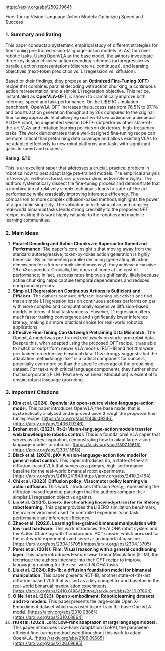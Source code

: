 https://arxiv.org/abs/2502.19645

Fine-Tuning Vision-Language-Action Models: Optimizing Speed and Success

### 1. Summary and Rating

This paper conducts a systematic empirical study of different strategies for fine-tuning pre-trained vision-language-action models (VLAs) for novel robotic tasks. Using OpenVLA as the base model, the authors investigate three key design choices: action decoding schemes (autoregressive vs. parallel), action representations (discrete vs. continuous), and learning objectives (next-token prediction vs. L1 regression vs. diffusion).

Based on their findings, they propose an **Optimized Fine-Tuning (OFT)** recipe that combines parallel decoding with action chunking, a continuous action representation, and a simple L1 regression objective. This recipe, instantiated as **OpenVLA-OFT**, is shown to dramatically improve both inference speed and task performance. On the LIBERO simulation benchmark, OpenVLA-OFT increases the success rate from 76.5% to 97.1% and boosts action generation throughput by 26x compared to the original fine-tuning approach. In challenging real-world evaluations on a bimanual ALOHA robot, an augmented version (OFT+) outperforms other state-of-the-art VLAs and imitation learning policies on dexterous, high-frequency tasks. The work demonstrates that a well-designed fine-tuning recipe can be more critical than pretraining data coverage and allows existing VLAs to be adapted effectively to new robot platforms and tasks with significant gains in speed and success.

**Rating: 9/10**

This is an excellent paper that addresses a crucial, practical problem in robotics: how to best adapt large pre-trained models. The empirical analysis is thorough, well-structured, and provides clear, actionable insights. The authors systematically dissect the fine-tuning process and demonstrate that a combination of relatively simple techniques leads to state-of-the-art performance while drastically improving inference efficiency. The comparison to more complex diffusion-based methods highlights the power of algorithmic simplicity. The validation in both simulation and complex, real-world bimanual tasks lends strong credibility to the proposed OFT recipe, making this work highly valuable to the robotics and machine learning communities.

### 2. Main Ideas

1.  **Parallel Decoding and Action Chunks are Superior for Speed and Performance:** The paper's core insight is that moving away from the standard autoregressive, token-by-token action generation is highly beneficial. By implementing parallel decoding (generating all action dimensions for a future chunk simultaneously), they achieve a massive 26x-43x speedup. Crucially, this does not come at the cost of performance; in fact, success rates improve significantly, likely because action chunking helps capture temporal dependencies and reduces compounding errors.
2.  **Simple L1 Regression on Continuous Actions is Sufficient and Efficient:** The authors compare different learning objectives and find that a simple L1 regression loss on continuous actions performs on par with more complex and computationally expensive diffusion-based models in terms of final task success. However, L1 regression offers much faster training convergence and significantly lower inference latency, making it a more practical choice for real-world robotics applications.
3.  **Effective Fine-Tuning Can Outweigh Pretraining Data Mismatch:** The OpenVLA model was pre-trained exclusively on single-arm robot data. Despite this, when adapted using the proposed OFT recipe, it was able to match or outperform newer VLA models (RDT-1B and πo) that were pre-trained on extensive bimanual data. This strongly suggests that the adaptation methodology itself is a critical component for success, potentially even more so than the specific coverage of the pretraining dataset. For tasks with critical language components, they further show that incorporating FiLM (Feature-wise Linear Modulation) is essential to ensure robust language grounding.

### 3. Important Citations

1.  **Kim et al. (2024). Openvla: An open-source vision-language-action model.** This paper introduces OpenVLA, the base model that is systematically analyzed and improved upon through the proposed fine-tuning recipe. [https://arxiv.org/abs/2406.09246](https://arxiv.org/abs/2406.09246)
2.  **Brohan et al. (2023). Rt-2: Vision-language-action models transfer web knowledge to robotic control.** This is a foundational VLA paper that serves as a key inspiration, demonstrating how to adapt large vision-language models to robotics. [https://arxiv.org/abs/2307.15818](https://arxiv.org/abs/2307.15818)
3.  **Black et al. (2024). pi0: A vision-language-action flow model for general robot control.** This paper introduces πo, a state-of-the-art diffusion-based VLA that serves as a primary, high-performance baseline for the real-world bimanual robot experiments. [https://arxiv.org/abs/2410.24164](https://arxiv.org/abs/2410.24164)
4.  **Chi et al. (2023). Diffusion policy: Visuomotor policy learning via action diffusion.** This work introduces Diffusion Policy, representing the diffusion-based learning paradigm that the authors compare their simpler L1 regression objective against.
5.  **Liu et al. (2024). Libero: Benchmarking knowledge transfer for lifelong robot learning.** This paper provides the LIBERO simulation benchmark, the main environment used for controlled experiments on task performance and inference efficiency.
6.  **Zhao et al. (2023). Learning fine-grained bimanual manipulation with low-cost hardware.** This work introduces the ALOHA robot system and the Action Chunking with Transformers (ACT) model, which are used for the real-world experiments and serve as an important baseline. [https://arxiv.org/abs/2304.13705](https://arxiv.org/abs/2304.13705)
7.  **Perez et al. (2018). Film: Visual reasoning with a general conditioning layer.** This paper introduces Feature-wise Linear Modulation (FiLM), the technique the authors integrate into their OFT recipe to improve language grounding for the real-world ALOHA tasks.
8.  **Liu et al. (2024). Rdt-1b: a diffusion foundation model for bimanual manipulation.** This paper presents RDT-1B, another state-of-the-art diffusion-based VLA that is used as a key competitor and baseline in the real-world bimanual manipulation experiments. [https://arxiv.org/abs/2410.07864](https://arxiv.org/abs/2410.07864)
9.  **O'Neill et al. (2023). Open x-embodiment: Robotic learning datasets and rt-x models.** This paper presents the large-scale Open X-Embodiment dataset which was used to pre-train the base OpenVLA model. [https://arxiv.org/abs/2310.08864](https://arxiv.org/abs/2310.08864)
10. **Hu et al. (2021). Lora: Low-rank adaptation of large language models.** This paper introduces Low-Rank Adaptation (LoRA), the parameter-efficient fine-tuning method used throughout this work to adapt OpenVLA. [https://arxiv.org/abs/2106.09685](https://arxiv.org/abs/2106.09685)

